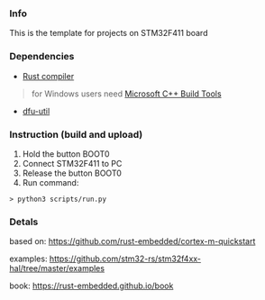 ### Info

This is the template for projects on STM32F411 board

### Dependencies
- [Rust compiler](https://www.rust-lang.org/tools/install)

 > for Windows users need [Microsoft C++ Build Tools](https://visualstudio.microsoft.com/ru/thank-you-downloading-visual-studio/?sku=BuildTools)


- [dfu-util](https://sourceforge.net/projects/dfu-util/)

### Instruction (build and upload)



1. Hold the button BOOT0
2. Connect STM32F411 to PC
3. Release the button BOOT0
4. Run command:
``` console
> python3 scripts/run.py
```

### Detals
based on: https://github.com/rust-embedded/cortex-m-quickstart

examples: https://github.com/stm32-rs/stm32f4xx-hal/tree/master/examples

book: https://rust-embedded.github.io/book